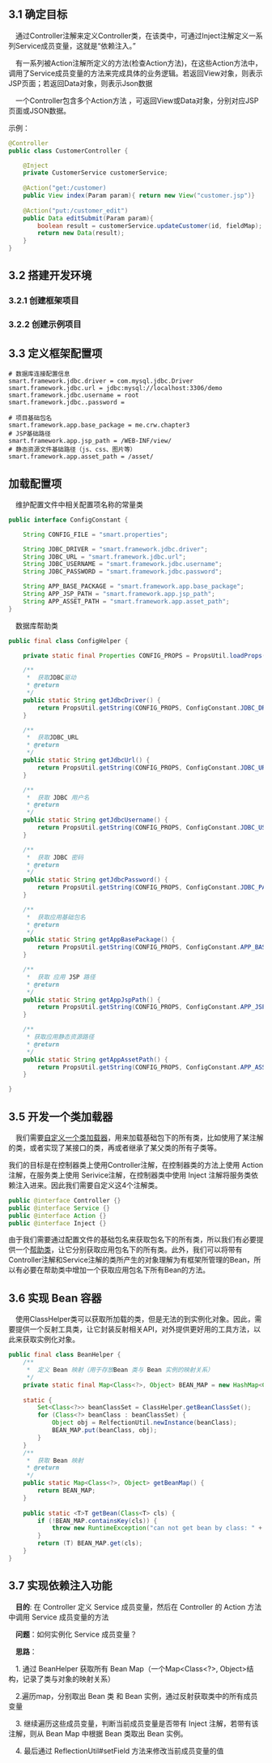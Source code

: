 
## 3.1 确定目标
&emsp;通过Controller注解来定义Controller类，在该类中，可通过Inject注解定义一系列Service成员变量，这就是“依赖注入。”

&emsp;有一系列被Action注解所定义的方法(检查Action方法)，在这些Action方法中，调用了Service成员变量的方法来完成具体的业务逻辑。若返回View对象，则表示JSP页面；若返回Data对象，则表示Json数据

&emsp;一个Controller包含多个Action方法 ，可返回View或Data对象，分别对应JSP页面或JSON数据。

示例：
```java
@Controller
public class CustomerController {

    @Inject
    private CustomerService customerService;
    
    @Action("get:/customer)
    public View index(Param param){ return new View("customer.jsp")}
    
    @Action("put:/customer_edit")
    public Data editSubmit(Param param){ 
        boolean result = customerService.updateCustomer(id, fieldMap); 
        return new Data(result);
    }
}
```

## 3.2 搭建开发环境

### 3.2.1 创建框架项目

### 3.2.2 创建示例项目

## 3.3 定义框架配置项

```properties
# 数据库连接配置信息
smart.framework.jdbc.driver = com.mysql.jdbc.Driver
smart.framework.jdbc.url = jdbc:mysql://localhost:3306/demo
smart.framework.jdbc.username = root
smart.framework.jdbc..password =

# 项目基础包名
smart.framework.app.base_package = me.crw.chapter3
# JSP基础路径
smart.framework.app.jsp_path = /WEB-INF/view/
# 静态资源文件基础路径（js、css、图片等）
smart.framework.app.asset_path = /asset/
```

## 加载配置项
&emsp;维护配置文件中相关配置项名称的常量类
```java
public interface ConfigConstant {

	String CONFIG_FILE = "smart.properties";

	String JDBC_DRIVER = "smart.framework.jdbc.driver";
	String JDBC_URL = "smart.framework.jdbc.url";
	String JDBC_USERNAME = "smart.framework.jdbc.username";
	String JDBC_PASSWORD = "smart.framework.jdbc.password";

	String APP_BASE_PACKAGE = "smart.framework.app.base_package";
	String APP_JSP_PATH = "smart.framework.app.jsp_path";
	String APP_ASSET_PATH = "smart.framework.app.asset_path";
}
```

&emsp;数据库帮助类

```java
public final class ConfigHelper {

	private static final Properties CONFIG_PROPS = PropsUtil.loadProps(ConfigConstant.CONFIG_FILE);

	/**
	 *  获取JDBC驱动
	 * @return
	 */
	public static String getJdbcDriver() {
		return PropsUtil.getString(CONFIG_PROPS, ConfigConstant.JDBC_DRIVER);
	}

	/**
	 *  获取JDBC_URL
	 * @return
	 */
	public static String getJdbcUrl() {
		return PropsUtil.getString(CONFIG_PROPS, ConfigConstant.JDBC_URL);
	}

	/**
	 *  获取 JDBC 用户名
	 * @return
	 */
	public static String getJdbcUsername() {
		return PropsUtil.getString(CONFIG_PROPS, ConfigConstant.JDBC_USERNAME);
	}

	/**
	 *  获取 JDBC 密码
	 * @return
	 */
	public static String getJdbcPassword() {
		return PropsUtil.getString(CONFIG_PROPS, ConfigConstant.JDBC_PASSWORD);
	}

	/**
	 *  获取应用基础包名
	 * @return
	 */
	public static String getAppBasePackage() {
		return PropsUtil.getString(CONFIG_PROPS, ConfigConstant.APP_BASE_PACKAGE);
	}

	/**
	 *  获取 应用 JSP 路径
	 * @return
	 */
	public static String getAppJspPath() {
		return PropsUtil.getString(CONFIG_PROPS, ConfigConstant.APP_JSP_PATH, "/WEB-INF/view");
	}

	/**
	 * 获取应用静态资源路径
	 * @return
	 */
	public static String getAppAssetPath() {
		return PropsUtil.getString(CONFIG_PROPS, ConfigConstant.APP_ASSET_PATH, "/asset");
	}

}
```

## 3.5 开发一个类加载器
&emsp;我们需要[自定义一个类加载器](https://github.com/crwen/framework/blob/master/smart-framework/src/main/java/me/crw/framework/utils/ClassUtil.java)，用来加载基础包下的所有类，比如使用了某注解的类，或者实现了某接口的类，再或者继承了某父类的所有子类等。

我们的目标是在控制器类上使用Controller注解，在控制器类的方法上使用 Action 注解，在服务类上使用 Serivice注解，在控制器类中使用 Inject 注解将服务类依赖注入进来。因此我们需要自定义这4个注解类。
```java
public @interface Controller {}
public @interface Service {}
public @interface Action {}
public @interface Inject {}
```
由于我们需要通过配置文件的基础包名来获取包名下的所有类，所以我们有必要提供一个[帮助类](https://github.com/crwen/framework/blob/master/smart-framework/src/main/java/me/crw/framework/helper/ClassHelper.java)，让它分别获取应用包名下的所有类。此外，我们可以将带有Controller注解和Service注解的类所产生的对象理解为有框架所管理的Bean，所以有必要在帮助类中增加一个获取应用包名下所有Bean的方法。

## 3.6 实现 Bean 容器
&emsp;使用ClassHelper类可以获取所加载的类，但是无法的到实例化对象。因此，需要提供一个反射工具类，让它封装反射相关API，对外提供更好用的工具方法，以此来获取实例化对象。

```java
public final class BeanHelper {
	/**
	 *  定义 Bean 映射（用于存放Bean 类与 Bean 实例的映射关系）
	 */
	private static final Map<Class<?>, Object> BEAN_MAP = new HashMap<Class<?>, Object>();
	
	static {
		Set<Class<?>> beanClassSet = ClassHelper.getBeanClassSet();
		for (Class<?> beanClass : beanClassSet) {
			Object obj = RelfectionUtil.newInstance(beanClass);
			BEAN_MAP.put(beanClass, obj);
		}
	}
	/**
	 *  获取 Bean 映射
	 * @return
	 */
	public static Map<Class<?>, Object> getBeanMap() {
		return BEAN_MAP;
	}
	
	public static <T>T getBean(Class<T> cls) {
		if (!BEAN_MAP.containsKey(cls)) {
			throw new RuntimeException("can not get bean by class: " + cls);
		}
		return (T) BEAN_MAP.get(cls);
	}
}

```

## 3.7 实现依赖注入功能

&emsp;**目的**: 在 Controller 定义 Service 成员变量，然后在 Controller 的 Action 方法中调用 Service 成员变量的方法

&emsp;**问题**：如何实例化 Service 成员变量？

&emsp;**思路**：

&emsp;1. 通过 BeanHelper 获取所有 Bean Map（一个Map<Class<?>, Object>结构，记录了类与对象的映射关系）

&emsp;2.遍历map，分别取出 Bean 类 和 Bean 实例，通过反射获取类中的所有成员变量

&emsp;3. 继续遍历这些成员变量，判断当前成员变量是否带有 Inject 注解，若带有该注解，则从 Bean Map 中根据 Bean 类取出 Bean 实例。

&emsp;4. 最后通过 ReflectionUtil#setField 方法来修改当前成员变量的值

 